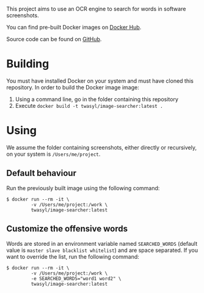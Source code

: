 This project aims to use an OCR engine to search for words in software screenshots. 

You can find pre-built Docker images on [Docker Hub](https://hub.docker.com/r/twasyl/image-searcher).

Source code can be found on [GitHub](https://github.com/twasyl/image-searcher).

# Building

You must have installed Docker on your system and must have cloned this repository.
In order to build the Docker image image:

1. Using a command line, go in the folder containing this repository
2. Execute `docker build -t twasyl/image-searcher:latest .`

# Using

We assume the folder containing screenshots, either directly or recursively, on your system is `/Users/me/project`.

## Default behaviour

Run the previously built image using the following command:

```
$ docker run --rm -it \
         -v /Users/me/project:/work \
         twasyl/image-searcher:latest
```

## Customize the offensive words

Words are stored in an environment variable named `SEARCHED_WORDS` (default value is `master slave blacklist whitelist`) and are space separated. If you want to override the list, run the following command:

```
$ docker run --rm -it \
         -v /Users/me/project:/work \
         -e SEARCHED_WORDS="word1 word2" \
         twasyl/image-searcher:latest
```